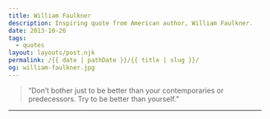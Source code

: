 ```yaml
---
title: William Faulkner
description: Inspiring quote from American author, William Faulkner.
date: 2013-10-26
tags: 
  - quotes
layout: layouts/post.njk
permalink: /{{ date | pathDate }}/{{ title | slug }}/
og: william-faulkner.jpg
---
```


> “Don’t bother just to be better than your contemporaries or predecessors. Try to be better than yourself.”

---
